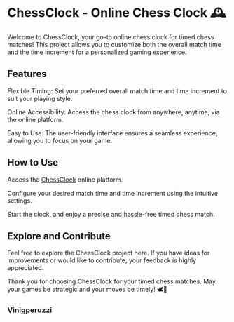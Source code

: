 # ChessClock - Online Chess Clock 🕰️
Welcome to ChessClock, your go-to online chess clock for timed chess matches! This project allows you to customize both the overall match time and the time increment for a personalized gaming experience.

## Features
Flexible Timing: Set your preferred overall match time and time increment to suit your playing style.

Online Accessibility: Access the chess clock from anywhere, anytime, via the online platform.

Easy to Use: The user-friendly interface ensures a seamless experience, allowing you to focus on your game.

## How to Use
Access the [ChessClock](https://vinigperuzzi.github.io/ChessClock/) online platform.

Configure your desired match time and time increment using the intuitive settings.

Start the clock, and enjoy a precise and hassle-free timed chess match.

## Explore and Contribute
Feel free to explore the ChessClock project here. If you have ideas for improvements or would like to contribute, your feedback is highly appreciated.

Thank you for choosing ChessClock for your timed chess matches. May your games be strategic and your moves be timely! 🕊️🏁

### Vinigperuzzi
